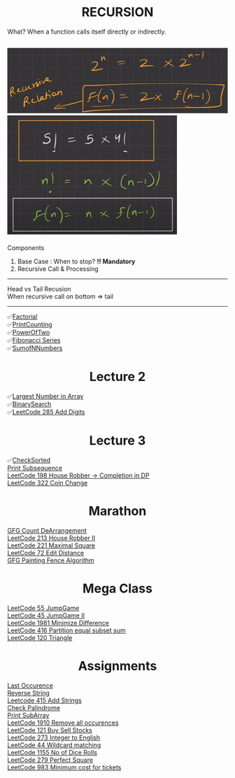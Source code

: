 # <center> RECURSION
What? When a function calls itself directly or indirectly.

![alt text](image.png)
![alt text](image-1.png)
---
Components
1. Base Case : When to stop? **!! Mandatory**
2. Recursive Call & Processing

---
Head vs Tail Recusion  
When recursive call on bottom => tail

---

✅[Factorial]()  
✅[PrintCounting]()  
✅[PowerOfTwo]()  
✅[Fibonacci Series]()  
✅[SumofNNumbers]()  

# <center> Lecture 2
 
✅[Largest Number in Array]()   
✅[BinarySearch]()  
✅[LeetCode 285 Add Digits]()  

# <center> Lecture 3

✅[CheckSorted]()  
[Print Subsequence]()  
[LeetCode 198 House Robber -> Completion in DP]()  
[LeetCode 322 Coin Change]()  

# <center> Marathon
[GFG Count DeArrangement]()  
[LeetCode 213 House Robber II]()  
[LeetCode 221 Maximal Square]()  
[LeetCode 72 Edit Distance]()  
[GFG Painting Fence Algorithm]()  

# <center> Mega Class
[LeetCode 55 JumpGame]()  
[LeetCode 45 JumpGame II]()  
[LeetCode 1981 Minimize Difference]()  
[LeetCode 416 Partition equal subset sum]()  
[LeetCode 120 Triangle]()  


# <center> Assignments
[Last Occurence]()  
[Reverse String]()  
[Leetcode 415 Add Strings]()  
[Check Palindrome]()  
[Print SubArray]()  
[LeetCode 1910 Remove all occurences]()  
[LeetCode 121 Buy Sell Stocks]()  
[LeetCode 273 Integer to English]()  
[LeetCode 44 Wildcard matching]()  
[LeetCode 1155 No of Dice Rolls]()  
[LeetCode 279 Perfect Square]()  
[LeetCode 983 Minimum cost for tickets]()  
